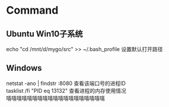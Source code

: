 # Command
## Ubuntu Win10子系统
echo "cd /mnt/d/mygo/src" >> ~/.bash_profile  设置默认打开路径<br>
## Windows
netstat -ano | findstr :8080 查看该端口号的进程ID <br>
tasklist /fi "PID eq 13132" 查看进程的内存使用情况<br>
嘻嘻嘻嘻嘻嘻嘻嘻嘻嘻嘻嘻嘻嘻嘻嘻嘻嘻嘻
